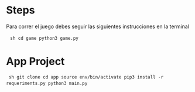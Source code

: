 # Steps

Para correr el juego debes seguir las siguientes instrucciones en la terminal

` ` ` sh
cd game
python3 game.py
` ` ` 

# App Project

` ` ` sh
git clone
cd app
source env/bin/activate
pip3 install -r requeriments.py
python3 main.py
` ` ` 
